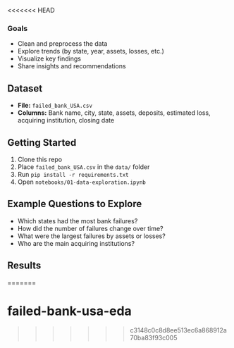 <<<<<<< HEAD
### Goals
- Clean and preprocess the data
- Explore trends (by state, year, assets, losses, etc.)
- Visualize key findings
- Share insights and recommendations

## Dataset

- **File:** `failed_bank_USA.csv`
- **Columns:** Bank name, city, state, assets, deposits, estimated loss, acquiring institution, closing date

## Getting Started

1. Clone this repo
2. Place `failed_bank_USA.csv` in the `data/` folder
3. Run `pip install -r requirements.txt`
4. Open `notebooks/01-data-exploration.ipynb`

## Example Questions to Explore

- Which states had the most bank failures?
- How did the number of failures change over time?
- What were the largest failures by assets or losses?
- Who are the main acquiring institutions?

## Results
=======
# failed-bank-usa-eda
>>>>>>> c3148c0c8d8ee513ec6a868912a70ba83f93c005
